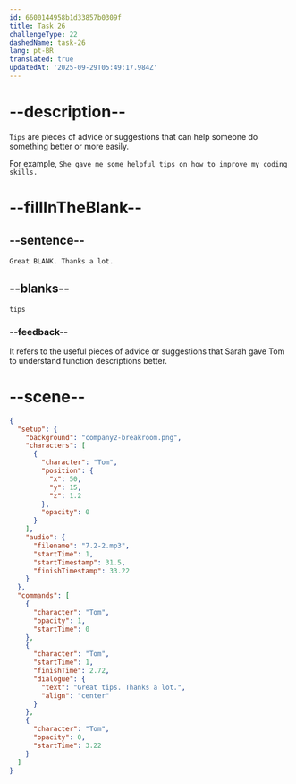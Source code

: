 ```yaml
---
id: 6600144958b1d33857b0309f
title: Task 26
challengeType: 22
dashedName: task-26
lang: pt-BR
translated: true
updatedAt: '2025-09-29T05:49:17.984Z'
---
```


<!-- (Audio) Tom: Great tips. Thanks a lot. -->

# --description--

`Tips` are pieces of advice or suggestions that can help someone do something better or more easily.

For example, `She gave me some helpful tips on how to improve my coding skills.`

# --fillInTheBlank--

## --sentence--

`Great BLANK. Thanks a lot.`

## --blanks--

`tips`

### --feedback--

It refers to the useful pieces of advice or suggestions that Sarah gave Tom to understand function descriptions better.

# --scene--

```json
{
  "setup": {
    "background": "company2-breakroom.png",
    "characters": [
      {
        "character": "Tom",
        "position": {
          "x": 50,
          "y": 15,
          "z": 1.2
        },
        "opacity": 0
      }
    ],
    "audio": {
      "filename": "7.2-2.mp3",
      "startTime": 1,
      "startTimestamp": 31.5,
      "finishTimestamp": 33.22
    }
  },
  "commands": [
    {
      "character": "Tom",
      "opacity": 1,
      "startTime": 0
    },
    {
      "character": "Tom",
      "startTime": 1,
      "finishTime": 2.72,
      "dialogue": {
        "text": "Great tips. Thanks a lot.",
        "align": "center"
      }
    },
    {
      "character": "Tom",
      "opacity": 0,
      "startTime": 3.22
    }
  ]
}
```

